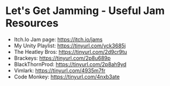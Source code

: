 # Let's Get Jamming - Useful Jam Resources

- Itch.Io Jam page: https://itch.io/jams  
- My Unity Playlist: https://tinyurl.com/yck3685j
- The Heatley Bros: https://tinyurl.com/2d9cr9tu
- Brackeys: https://tinyurl.com/2p8u689p
- BlackThornProd: https://tinyurl.com/2p8ah9yd
- Vimlark: https://tinyurl.com/4935m7fr
- Code Monkey: https://tinyurl.com/4nxb3ate